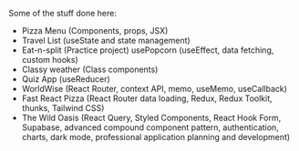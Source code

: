 Some of the stuff done here:

- Pizza Menu (Components, props, JSX)
- Travel List (useState and state management)
- Eat-n-split (Practice project) usePopcorn (useEffect, data fetching, custom hooks)
- Classy weather (Class components)
- Quiz App (useReducer)
- WorldWise (React Router, context API, memo, useMemo, useCallback)
- Fast React Pizza (React Router data loading, Redux, Redux Toolkit, thunks, Tailwind CSS)
- The Wild Oasis (React Query, Styled Components, React Hook Form, Supabase, advanced compound component pattern, authentication, charts, dark mode, professional application planning and development)

